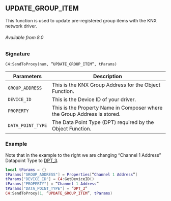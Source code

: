 ## UPDATE\_GROUP\_ITEM

This function is used to update pre-registered group items with the KNX network driver.


###### Available from 8.0


### Signature

`C4:SendToProxy(num, ”UPDATE_GROUP_ITEM”, tParams) `


| Parameters  | Description |
| --- | --- |
| `GROUP_ADDRESS` | This is the KNX Group Address for the Object Function. |
| `DEVICE_ID` | This is the Device ID of your driver. |
| `PROPERTY` | This is the Property Name in Composer where the Group Address is stored. |
| `DATA_POINT_TYPE`  | The Data Point Type (DPT) required by the Object Function. |


### Example

Note that in the example to the right we are changing “Channel 1 Address” Datapoint Type to [DPT\_3][1].


```lua
local tParams = {}
tParams["GROUP_ADDRESS"] = Properties[“Channel 1 Address”]
tParams["DEVICE_ID"] = C4:GetDeviceID()
tParams["PROPERTY"] = “Channel 1 Address”
tParams["DATA_POINT_TYPE"] = “DPT_3”
C4:SendToProxy(1, ”UPDATE_GROUP_ITEM”, tParams)
```

[1]:	https://control4.github.io/docs-driverworks-draft/#dpt_3